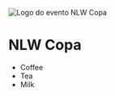 ![Logo do evento NLW Copa](https://user-images.githubusercontent.com/44611671/200405183-d87d2e97-f774-408d-b07c-1928e0577ec8.svg)
<h1 align="left"> NLW Copa </h1>


<ul>
  <li>Coffee</li>
  <li>Tea</li>
  <li>Milk</li>
</ul>
